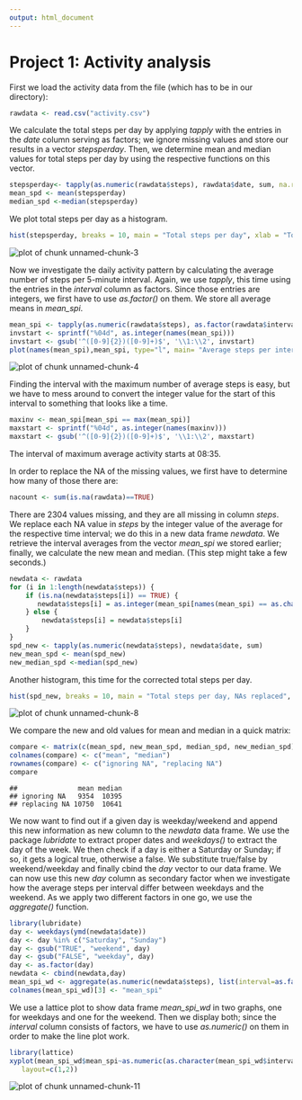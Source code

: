 ```yaml
---
output: html_document
---
```

Project 1: Activity analysis
==============================
First we load the activity data from the file (which has to be in our directory):

```r
rawdata <- read.csv("activity.csv")
```
We calculate the total steps per day by applying *tapply* with the entries in the *date* column serving as factors; we ignore missing values and store our results in a vector *stepsperday*. Then, we determine mean and median values for total steps per day by using the respective functions on this vector.

```r
stepsperday<- tapply(as.numeric(rawdata$steps), rawdata$date, sum, na.rm=TRUE)
mean_spd <- mean(stepsperday)
median_spd <-median(stepsperday)
```
 We plot total steps per day as a histogram.

```r
hist(stepsperday, breaks = 10, main = "Total steps per day", xlab = "Total steps per day (uncorrected)")
```

![plot of chunk unnamed-chunk-3](figure/unnamed-chunk-3.png) 

Now we investigate the daily activity pattern by calculating the average number of steps per 5-minute interval. Again, we use *tapply*, this time using the entries in the *interval* column as factors. Since those entries are integers, we first have to use *as.factor()* on them. We store all average means in *mean_spi*.


```r
mean_spi <- tapply(as.numeric(rawdata$steps), as.factor(rawdata$interval), mean, na.rm=TRUE)
invstart <- sprintf("%04d", as.integer(names(mean_spi)))
invstart <- gsub('^([0-9]{2})([0-9]+)$', '\\1:\\2', invstart)
plot(names(mean_spi),mean_spi, type="l", main= "Average steps per interval", xlab="Start of 5 minute interval", ylab = "Average number of steps")
```

![plot of chunk unnamed-chunk-4](figure/unnamed-chunk-4.png) 

Finding the interval with the maximum number of average steps is easy, but we have to mess around to convert the integer value for the start of this interval to something that looks like a time. 

```r
maxinv <- mean_spi[mean_spi == max(mean_spi)]
maxstart <- sprintf("%04d", as.integer(names(maxinv)))
maxstart <- gsub('^([0-9]{2})([0-9]+)$', '\\1:\\2', maxstart)
```
 The interval of maximum average activity starts at 08:35.  
 
 In order to replace the NA of the missing values, we first have to determine how many of those there are:

```r
nacount <- sum(is.na(rawdata)==TRUE) 
```
 There are 2304 values missing, and they are all missing in column *steps*. We replace each NA value in *steps* by the integer value of the average for the respective time interval; we do this in a new data frame *newdata*. We retrieve the interval averages from the vector *mean_spi* we stored earlier; finally, we calculate the new mean and median. (This step might take a few seconds.)

```r
newdata <- rawdata
for (i in 1:length(newdata$steps)) {
    if (is.na(newdata$steps[i]) == TRUE) {
       newdata$steps[i] = as.integer(mean_spi[names(mean_spi) == as.character(newdata$interval[i])])
    } else {
        newdata$steps[i] = newdata$steps[i]
    }
}
spd_new <- tapply(as.numeric(newdata$steps), newdata$date, sum)
new_mean_spd <- mean(spd_new)
new_median_spd <-median(spd_new)
```
Another histogram, this time for the corrected total steps per day.

```r
hist(spd_new, breaks = 10, main = "Total steps per day, NAs replaced", xlab = "Total steps per day (NA replaced by integer of steps per respective period)")
```

![plot of chunk unnamed-chunk-8](figure/unnamed-chunk-8.png) 

We compare the new and old values for mean and median in a quick matrix:

```r
compare <- matrix(c(mean_spd, new_mean_spd, median_spd, new_median_spd), nrow=2, ncol=2) 
colnames(compare) <- c("mean", "median")
rownames(compare) <- c("ignoring NA", "replacing NA")
compare
```

```
##               mean median
## ignoring NA   9354  10395
## replacing NA 10750  10641
```
We now want to find out if a given day is weekday/weekend and append this new information as new column to the *newdata* data frame. We use the package *lubridate* to extract proper dates and *weekdays()* to extract the day of the week. We then check if a day is either a Saturday or Sunday; if so, it gets a logical true, otherwise a false. We substitute true/false by weekend/weekday and finally cbind the *day* vector to our data frame. We can now use this new *day* column as secondary factor when we investigate how the average steps per interval differ between weekdays and the weekend. As we apply two different factors in one go, we use the *aggregate()* function.

```r
library(lubridate)
day <- weekdays(ymd(newdata$date))
day <- day %in% c("Saturday", "Sunday")
day <- gsub("TRUE", "weekend", day)
day <- gsub("FALSE", "weekday", day)
day <- as.factor(day)
newdata <- cbind(newdata,day)
mean_spi_wd <- aggregate(as.numeric(newdata$steps), list(interval=as.factor(newdata$interval), day = newdata$day), mean)
colnames(mean_spi_wd)[3] <- "mean_spi"
```

We use a lattice plot to show data frame *mean_spi_wd* in two graphs, one for weekdays and one for the weekend. Then we display both; since the *interval* column consists of factors, we have to use *as.numeric()* on them in order to make the line plot work.

```r
library(lattice)
xyplot(mean_spi_wd$mean_spi~as.numeric(as.character(mean_spi_wd$interval))|mean_spi_wd$day, type="l", main="Average steps per interval", xlab="Start of 5 minute interval", ylab="",
   layout=c(1,2))
```

![plot of chunk unnamed-chunk-11](figure/unnamed-chunk-11.png) 
